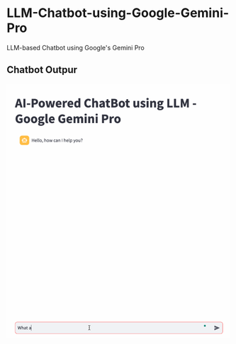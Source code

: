 # LLM-Chatbot-using-Google-Gemini-Pro
LLM-based Chatbot using Google's Gemini Pro

## Chatbot Outpur

![Output from my Simple Chatbot](https://github.com/RutvikB/LLM-Chatbot-using-Google-Gemini-Pro/blob/main/llm-gemini.gif)
